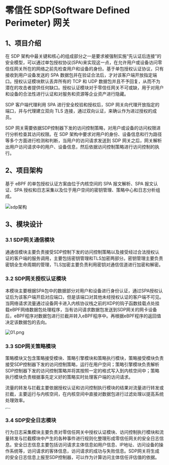 # 零信任 SDP(Software Defined Perimeter) 网关

## 1、项目介绍

在 SDP 架构中最关键和核心的组成部分之一是要求被强制实施“先认证后连接”的安全模型，可以通过单包授权协议(SPA)来实现这一点，在允许用户或设备访问零信任网关所在的网络之前先检查用户和设备的身份。基于单包授权认证协议，只有接收到用户设备发送的 SPA 数据包并在验证合法后，才对该客户端开放指定端口。授权认证模块默认丢弃所有的 TCP 和 UDP 数据包并且不予回复，从而不为潜在的攻击者提供任何缺口。授权认证模块对于零信任网关不可或缺，用于对用户和设备的合法性进行认证和对服务和资源等企业资产进行隐藏。

SDP 客户端代理利用 SPA 进行安全校验和授权后，SDP 网关向代理开放指定的端口，并与代理建立双向 TLS 连接，通过双向认证，来确认作为进过授权的成员。

SDP 网关需要依据SDP控制器下发的访问控制策略，对用户或设备的访问权限进行分析检查其访问权限。在 SDP 架构中要求对用户的身份、设备信息和行为路径等多个方面进行检测和判断，当用户的访问请求发送到 SDP 网关之后，网关解析出用户访问请求中的用户、设备信息，然后依据访问控制策略进行访问控制的执行。

## 2、项目架构

基于 eBPF 的单包授权认证方案由位于内核空间的 SPA 报文解析、SPA 报文认证、SPA 授权和日志采集以及位于用户空间的密钥管理、策略中心和日志分析组成。

![sdp架构](https://upupsgh-photo.oss-cn-beijing.aliyuncs.com/2023/08/06/sdp%E6%9E%B6%E6%9E%84.png)

## 3、模块设计

### 3.1 SDP网关通信模块

通通信模块主要负责接受SDP控制下发的访问控制策略以及接受经过合法授权认证的客户端的服务调用，主要包括密钥管理和TLS加密两部分。密钥管理主要负责密钥全生命周期的管理，TLS加密主要负责利用密钥对通信信道进行加密和解密。

### 3.2 SDP网关授权认证模块

本模块主要根据SPA包中的数据部分对用户和设备进行身份认证，通过SPA授权认证后为该客户端开启对应端口，但是该端口对其他未经授权认证的客户端不可见。当网络请求流量通过设备网卡进入内核协议栈之前的XDP的钩子函数挂载点处挂载eBPF网络数据包处理程序，当有访问请求数据包发送到SDP网关的网卡设备后，eBPF程序对数据包进行拦截并转入eBPF程序中。再根据eBPF程序的返回值决定该数据包的去向。

<img src="https://upupsgh-photo.oss-cn-beijing.aliyuncs.com/2023/08/06/01.png" alt="01.png"  />

### 3.3 SDP网关策略模块

策略模块又包含策略接受模块、策略引擎模块和策略执行模块，策略接受模块负责接受SDP控制器下发的访问控制策略，运行在用户空间；策略引擎模块负责解析SDP控制器下发的访问控制策略并将其按照一定的格式写入到内核空间中；策略执行模块负责根据事先定义好的策略实时处理客户端的访问请求。

流量的转发与拦截主要依据授权认证和访问控制执行模块的结果对流量进行转发或拦截，主要运行与内核空间，在内核空间中直接对数据包进行过滤处理以提高系统处理效率。

<img src="https://upupsgh-photo.oss-cn-beijing.aliyuncs.com/2023/08/06/02.png" alt="02.png" style="zoom:25%;" />

### 3.4 SDP安全日志模块

行为日志采集模块主要负责对零信任网关中授权认证模块、访问控制执行模块和流量转发与拦截模块中产生的各种事件进行规则化整理形成零信任网关的安全日志信息。安全日志信息主要包括访问请求主体信息如用户信息、IP地址、访问设备的操作系统等，访问请求的客体信息，访问请求的成功与失败信息。SDP网关将生成的安全日志信息上报至SDP控制器，可以作为计算访问主体信任评估值的依据。



